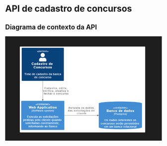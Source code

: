 # API de cadastro de concursos
## Diagrama de contexto da API
![C4](./diagrama/img/diagrama_01_c4.png)